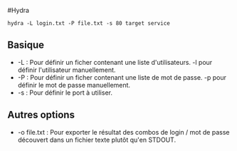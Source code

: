 #Hydra

`hydra -L login.txt -P file.txt -s 80 target service`

## Basique

* -L : Pour définir un ficher contenant une liste d'utilisateurs. -l pour définir l'utilisateur manuellement.
* -P : Pour définir un ficher contenant une liste de mot de passe. -p pour définir le mot de passe manuellement.
* -s : Pour définir le port à utiliser. 

## Autres options

* -o file.txt : Pour exporter le résultat des combos de login / mot de passe découvert dans un fichier texte plutôt qu'en STDOUT.

